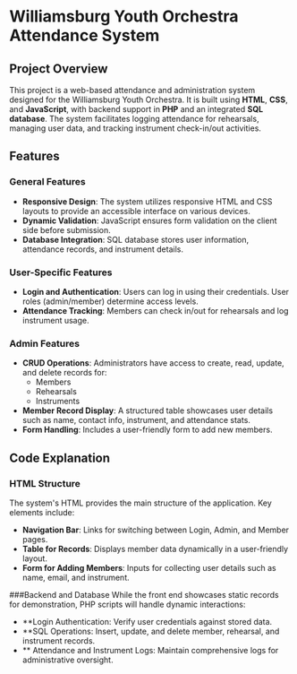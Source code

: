 # Williamsburg Youth Orchestra Attendance System

## Project Overview
This project is a web-based attendance and administration system designed for the Williamsburg Youth Orchestra. It is built using **HTML**, **CSS**, and **JavaScript**, with backend support in **PHP** and an integrated **SQL database**. The system facilitates logging attendance for rehearsals, managing user data, and tracking instrument check-in/out activities.

## Features

### General Features
- **Responsive Design**: The system utilizes responsive HTML and CSS layouts to provide an accessible interface on various devices.
- **Dynamic Validation**: JavaScript ensures form validation on the client side before submission.
- **Database Integration**: SQL database stores user information, attendance records, and instrument details.

### User-Specific Features
- **Login and Authentication**: Users can log in using their credentials. User roles (admin/member) determine access levels.
- **Attendance Tracking**: Members can check in/out for rehearsals and log instrument usage.

### Admin Features
- **CRUD Operations**: Administrators have access to create, read, update, and delete records for:
  - Members
  - Rehearsals
  - Instruments
- **Member Record Display**: A structured table showcases user details such as name, contact info, instrument, and attendance stats.
- **Form Handling**: Includes a user-friendly form to add new members.

## Code Explanation

### HTML Structure
The system's HTML provides the main structure of the application. Key elements include:
- **Navigation Bar**: Links for switching between Login, Admin, and Member pages.
- **Table for Records**: Displays member data dynamically in a user-friendly layout.
- **Form for Adding Members**: Inputs for collecting user details such as name, email, and instrument.

###Backend and Database
While the front end showcases static records for demonstration, PHP scripts will handle dynamic interactions:

- **Login Authentication: Verify user credentials against stored data.
- **SQL Operations: Insert, update, and delete member, rehearsal, and instrument records.
- ** Attendance and Instrument Logs: Maintain comprehensive logs for administrative oversight.
